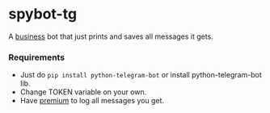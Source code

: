 # spybot-tg
A [business](https://telegram.org/blog/telegram-business#chatbots-for-business) bot that just prints and saves all messages it gets.  


### Requirements
- Just do `pip install python-telegram-bot` or install python-telegram-bot lib.
- Change TOKEN variable on your own.
- Have [premium](https://telegram.org/blog/telegram-business#chatbots-for-business) to log all messages you get.
